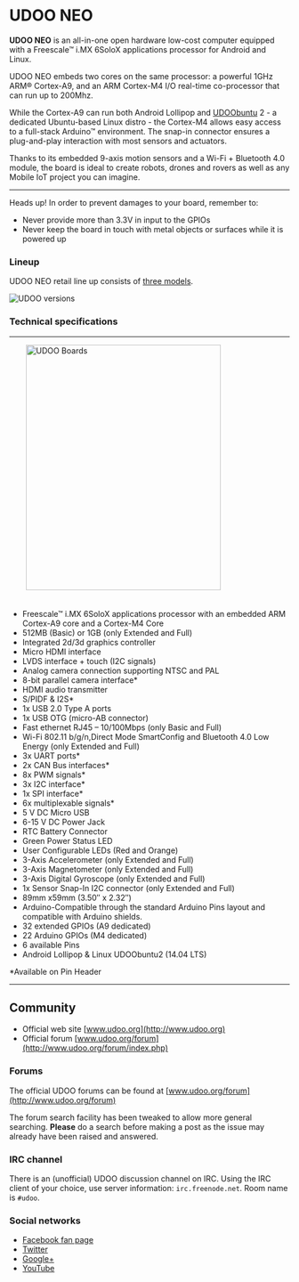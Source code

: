 
# UDOO NEO
**UDOO NEO** is an all-in-one open hardware low-cost computer equipped with a Freescale&trade; i.MX 6SoloX applications processor for Android and Linux.

UDOO NEO embeds two cores on the same processor: a powerful 1GHz ARM® Cortex-A9, and an ARM Cortex-M4 I/O real-time co-processor that can run up to 200Mhz.

While the Cortex-A9 can run both Android Lollipop and [UDOObuntu](http://udoo.org/docs-neo/Software_&_Operating_Systems/UDOObuntu.html) 2 - a dedicated Ubuntu-based Linux distro - the Cortex-M4 allows easy access to a full-stack Arduino&trade; environment. The snap-in connector ensures a plug-and-play interaction with most sensors and actuators.

Thanks to its embedded 9-axis motion sensors and a Wi-Fi + Bluetooth 4.0 module, the board is ideal to create robots, drones and rovers as well as any Mobile IoT project you can imagine.

<hr/>

<span class="label label-warning">Heads up!</span> In order to prevent damages to your board, remember to:

* Never provide more than 3.3V in input to the GPIOs
* Never keep the board in touch with metal objects or surfaces while it is powered up


### Lineup
UDOO NEO retail line up consists of [three models](../Hardware_Reference/Board%20versions.html).

<img src="../img/udoo_neo_versions.jpg" alt="UDOO versions" class="img-responsive" >



### Technical specifications

<hr/>
<img src="../img/udoo_neo_docs.png" alt="UDOO Boards" class="img-responsive pull-right" height="441px" width="350px"  style="margin-bottom:20px; margin-left:30px;">

* Freescale™ i.MX 6SoloX applications processor with an embedded ARM Cortex-A9 core and a Cortex-M4 Core
* 512MB (Basic) or 1GB (only Extended and Full)
* Integrated 2d/3d graphics controller
* Micro HDMI interface
* LVDS interface + touch (I2C signals)
* Analog camera connection supporting NTSC and PAL
* 8-bit parallel camera interface*
* HDMI audio transmitter
* S/PIDF & I2S*
* 1x USB 2.0 Type A ports
* 1x USB OTG (micro-AB connector)
* Fast ethernet RJ45 – 10/100Mbps (only Basic and Full)
* Wi-Fi 802.11 b/g/n,Direct Mode SmartConfig and Bluetooth 4.0 Low Energy (only Extended and Full)
* 3x UART ports*
* 2x CAN Bus interfaces*
* 8x PWM signals*
* 3x I2C interface*
* 1x SPI interface*
* 6x multiplexable signals*
* 5 V DC Micro USB
* 6-15 V DC Power Jack
* RTC Battery Connector
* Green Power Status LED
* User Configurable LEDs (Red and Orange)
* 3-Axis Accelerometer (only Extended and Full)
* 3-Axis Magnetometer (only Extended and Full)
* 3-Axis Digital Gyroscope (only Extended and Full)
* 1x Sensor Snap-In I2C connector (only Extended and Full)
* 89mm x59mm (3.50″ x 2.32″)
* Arduino-Compatible through the standard Arduino Pins layout and compatible with Arduino shields.
* 32 extended GPIOs (A9 dedicated)
* 22 Arduino GPIOs (M4 dedicated)
* 6 available Pins
* Android Lollipop & Linux UDOObuntu2 (14.04 LTS)

&#42;Available on Pin Header

<hr/>

## Community
* Official web site [www.udoo.org](http://www.udoo.org)
* Official forum [www.udoo.org/forum](http://www.udoo.org/forum/index.php)

### Forums
The official UDOO forums can be found at [www.udoo.org/forum](http://www.udoo.org/forum)

The forum search facility has been tweaked to allow more general searching. <b>Please</b> do a search before making a post as the issue may already have been raised and answered.

### IRC channel
There is an (unofficial) UDOO discussion channel on IRC. Using the IRC client of your choice, use server information: `irc.freenode.net`. Room name is `#udoo`.


### Social networks
 * [Facebook fan page](http://www.facebook.com/udooboard)
 * [Twitter](http://twitter.com/UDOO_Board)
 * [Google+](https://plus.google.com/u/0/110742692974455430878/posts)
 * [YouTube](http://www.youtube.com/channel/UCXv5UyGn5jArK8xOAmuSeHg)


<!-- Google Code -->
<script type="text/javascript">
var google_conversion_id = 983836026;
var google_custom_params = window.google_tag_params;
var google_remarketing_only = true;
</script>
</noscript>
